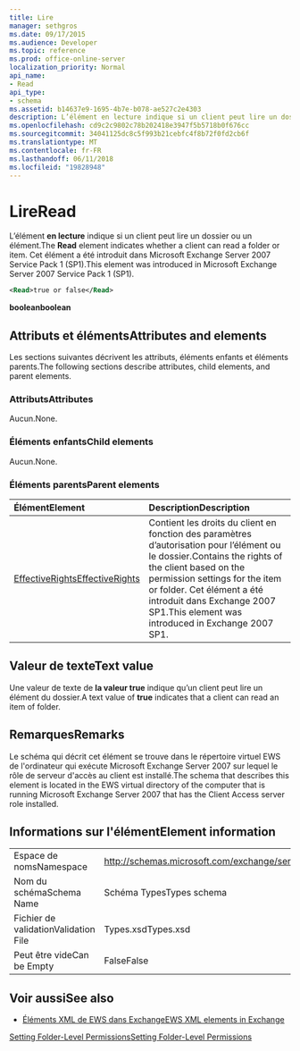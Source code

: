```yaml
---
title: Lire
manager: sethgros
ms.date: 09/17/2015
ms.audience: Developer
ms.topic: reference
ms.prod: office-online-server
localization_priority: Normal
api_name:
- Read
api_type:
- schema
ms.assetid: b14637e9-1695-4b7e-b078-ae527c2e4303
description: L’élément en lecture indique si un client peut lire un dossier ou un élément. Cet élément a été introduit dans Microsoft Exchange Server 2007 Service Pack 1 (SP1).
ms.openlocfilehash: cd9c2c9802c78b202418e3947f5b5718b0f676cc
ms.sourcegitcommit: 34041125dc8c5f993b21cebfc4f8b72f0fd2cb6f
ms.translationtype: MT
ms.contentlocale: fr-FR
ms.lasthandoff: 06/11/2018
ms.locfileid: "19828948"
---
```

# <a name="read"></a><span data-ttu-id="1dddc-104">Lire</span><span class="sxs-lookup"><span data-stu-id="1dddc-104">Read</span></span>

<span data-ttu-id="1dddc-105">L’élément **en lecture** indique si un client peut lire un dossier ou un élément.</span><span class="sxs-lookup"><span data-stu-id="1dddc-105">The **Read** element indicates whether a client can read a folder or item.</span></span> <span data-ttu-id="1dddc-106">Cet élément a été introduit dans Microsoft Exchange Server 2007 Service Pack 1 (SP1).</span><span class="sxs-lookup"><span data-stu-id="1dddc-106">This element was introduced in Microsoft Exchange Server 2007 Service Pack 1 (SP1).</span></span> 
  
```xml
<Read>true or false</Read>
```

 <span data-ttu-id="1dddc-107">**boolean**</span><span class="sxs-lookup"><span data-stu-id="1dddc-107">**boolean**</span></span>
## <a name="attributes-and-elements"></a><span data-ttu-id="1dddc-108">Attributs et éléments</span><span class="sxs-lookup"><span data-stu-id="1dddc-108">Attributes and elements</span></span>

<span data-ttu-id="1dddc-109">Les sections suivantes décrivent les attributs, éléments enfants et éléments parents.</span><span class="sxs-lookup"><span data-stu-id="1dddc-109">The following sections describe attributes, child elements, and parent elements.</span></span>
  
### <a name="attributes"></a><span data-ttu-id="1dddc-110">Attributs</span><span class="sxs-lookup"><span data-stu-id="1dddc-110">Attributes</span></span>

<span data-ttu-id="1dddc-111">Aucun.</span><span class="sxs-lookup"><span data-stu-id="1dddc-111">None.</span></span>
  
### <a name="child-elements"></a><span data-ttu-id="1dddc-112">Éléments enfants</span><span class="sxs-lookup"><span data-stu-id="1dddc-112">Child elements</span></span>

<span data-ttu-id="1dddc-113">Aucun.</span><span class="sxs-lookup"><span data-stu-id="1dddc-113">None.</span></span>
  
### <a name="parent-elements"></a><span data-ttu-id="1dddc-114">Éléments parents</span><span class="sxs-lookup"><span data-stu-id="1dddc-114">Parent elements</span></span>

|<span data-ttu-id="1dddc-115">**Élément**</span><span class="sxs-lookup"><span data-stu-id="1dddc-115">**Element**</span></span>|<span data-ttu-id="1dddc-116">**Description**</span><span class="sxs-lookup"><span data-stu-id="1dddc-116">**Description**</span></span>|
|:-----|:-----|
|[<span data-ttu-id="1dddc-117">EffectiveRights</span><span class="sxs-lookup"><span data-stu-id="1dddc-117">EffectiveRights</span></span>](effectiverights.md) <br/> |<span data-ttu-id="1dddc-118">Contient les droits du client en fonction des paramètres d’autorisation pour l’élément ou le dossier.</span><span class="sxs-lookup"><span data-stu-id="1dddc-118">Contains the rights of the client based on the permission settings for the item or folder.</span></span> <span data-ttu-id="1dddc-119">Cet élément a été introduit dans Exchange 2007 SP1.</span><span class="sxs-lookup"><span data-stu-id="1dddc-119">This element was introduced in Exchange 2007 SP1.</span></span>  <br/> |
   
## <a name="text-value"></a><span data-ttu-id="1dddc-120">Valeur de texte</span><span class="sxs-lookup"><span data-stu-id="1dddc-120">Text value</span></span>

<span data-ttu-id="1dddc-121">Une valeur de texte de **la valeur true** indique qu’un client peut lire un élément du dossier.</span><span class="sxs-lookup"><span data-stu-id="1dddc-121">A text value of **true** indicates that a client can read an item of folder.</span></span> 
  
## <a name="remarks"></a><span data-ttu-id="1dddc-122">Remarques</span><span class="sxs-lookup"><span data-stu-id="1dddc-122">Remarks</span></span>

<span data-ttu-id="1dddc-123">Le schéma qui décrit cet élément se trouve dans le répertoire virtuel EWS de l'ordinateur qui exécute Microsoft Exchange Server 2007 sur lequel le rôle de serveur d'accès au client est installé.</span><span class="sxs-lookup"><span data-stu-id="1dddc-123">The schema that describes this element is located in the EWS virtual directory of the computer that is running Microsoft Exchange Server 2007 that has the Client Access server role installed.</span></span>
  
## <a name="element-information"></a><span data-ttu-id="1dddc-124">Informations sur l'élément</span><span class="sxs-lookup"><span data-stu-id="1dddc-124">Element information</span></span>

|||
|:-----|:-----|
|<span data-ttu-id="1dddc-125">Espace de noms</span><span class="sxs-lookup"><span data-stu-id="1dddc-125">Namespace</span></span>  <br/> |http://schemas.microsoft.com/exchange/services/2006/types  <br/> |
|<span data-ttu-id="1dddc-126">Nom du schéma</span><span class="sxs-lookup"><span data-stu-id="1dddc-126">Schema Name</span></span>  <br/> |<span data-ttu-id="1dddc-127">Schéma Types</span><span class="sxs-lookup"><span data-stu-id="1dddc-127">Types schema</span></span>  <br/> |
|<span data-ttu-id="1dddc-128">Fichier de validation</span><span class="sxs-lookup"><span data-stu-id="1dddc-128">Validation File</span></span>  <br/> |<span data-ttu-id="1dddc-129">Types.xsd</span><span class="sxs-lookup"><span data-stu-id="1dddc-129">Types.xsd</span></span>  <br/> |
|<span data-ttu-id="1dddc-130">Peut être vide</span><span class="sxs-lookup"><span data-stu-id="1dddc-130">Can be Empty</span></span>  <br/> |<span data-ttu-id="1dddc-131">False</span><span class="sxs-lookup"><span data-stu-id="1dddc-131">False</span></span>  <br/> |
   
## <a name="see-also"></a><span data-ttu-id="1dddc-132">Voir aussi</span><span class="sxs-lookup"><span data-stu-id="1dddc-132">See also</span></span>



- [<span data-ttu-id="1dddc-133">Éléments XML de EWS dans Exchange</span><span class="sxs-lookup"><span data-stu-id="1dddc-133">EWS XML elements in Exchange</span></span>](ews-xml-elements-in-exchange.md)


[<span data-ttu-id="1dddc-134">Setting Folder-Level Permissions</span><span class="sxs-lookup"><span data-stu-id="1dddc-134">Setting Folder-Level Permissions</span></span>](http://msdn.microsoft.com/library/c7530e86-5112-401c-b10a-9c054ae59f07%28Office.15%29.aspx)


